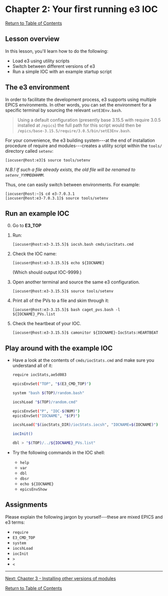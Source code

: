 # Chapter 2: Your first running e3 IOC

[Return to Table of Contents](README.md)

## Lesson overview

In this lesson, you'll learn how to do the following:

* Load e3 using utility scripts
* Switch between different versions of e3
* Run a simple IOC with an example startup script

## The e3 environment

In order to facilitate the development process, e3 supports using multiple EPICS environments. In other words, you can set the environment for a specific terminal by sourcing the relevant `setE3Env.bash`.

> Using a default configuration (presently base 3.15.5 with require 3.0.5 installed at `/epics`) the full path for this script would then be `/epics/base-3.15.5/require/3.0.5/bin/setE3Env.bash`.

For your convenience, the e3 building system---at the end of installation procedure of require and modules---creates a utility script within the `tools/` directory called `setenv`:

```console
[iocuser@host:e3]$ source tools/setenv
```

*N.B.! If such a file already exists, the old file will be renamed to `setenv_YYMMDDHHMM`.*

Thus, one can easily switch between environments. For example:

```console
[iocuser@host:~]$ cd e3-7.0.3.1
[iocuser@host:e3-7.0.3.1]$ source tools/setenv
```

## Run an example IOC

0. Go to **E3_TOP**
1. Run:

   ```console
   [iocuser@host:e3-3.15.5]$ iocsh.bash cmds/iocStats.cmd 
   ```

2. Check the IOC name:

   ```console
   [iocuser@host:e3-3.15.5]$ echo ${IOCNAME}
   ```

   (Which should output IOC-9999.)

3. Open another terminal and source the same e3 configuration.

   ```console
   [iocuser@host:e3-3.15.5]$ source tools/setenv
   ```

4. Print all of the PVs to a file and skim through it:

   ```console
   [iocuser@host:e3-3.15.5]$ bash caget_pvs.bash -l ${IOCNAME}_PVs.list
   ```

5. Check the heartbeat of your IOC.

   ```console
   [iocuser@host:e3-3.15.5]$ camonitor ${IOCNAME}-IocStats:HEARTBEAT
   ```

## Play around with the example IOC

* Have a look at the contents of `cmds/iocStats.cmd` and make sure you understand all of it:

  ```bash
  require iocStats,ae5d083

  epicsEnvSet("TOP", "$(E3_CMD_TOP)")

  system "bash $(TOP)/random.bash"

  iocshLoad "$(TOP)/random.cmd"

  epicsEnvSet("P", "IOC-$(NUM)")
  epicsEnvSet("IOCNAME", "$(P)")

  iocshLoad("$(iocStats_DIR)/iocStats.iocsh", "IOCNAME=$(IOCNAME)")

  iocInit()

  dbl > "$(TOP)/../${IOCNAME}_PVs.list"
  ```

* Try the following commands in the IOC shell:
  - `help`
  - `var`
  - `dbl`
  - `dbsr`
  - `echo ${IOCNAME}`
  - `epicsEnvShow`

## Assignments

Please explain the following jargon by yourself---these are mixed EPICS and e3 terms:

- `require`
- `E3_CMD_TOP`
- `system`
- `iocshLoad`
- `iocInit`
- `>`
- `<` 


---

[Next: Chapter 3 - Installing other versions of modules](chapter03.md)

[Return to Table of Contents](README.md)
